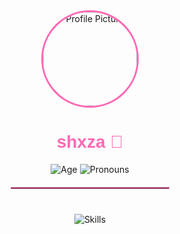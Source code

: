 <div align="center">

  <img src="https://avatars.githubusercontent.com/u/180342275?v=4" alt="Profile Picture" style="border-radius: 50%; width: 150px; height: 150px; border: 3px solid #ff69b4;">
  <h1 style="color: #ff69b4; font-family: Arial, sans-serif;">shxza 🌸</h1>
  <div style="margin: 10px 0;">
    <img src="https://img.shields.io/badge/age-16-ff69b4?style=for-the-badge&labelColor=1e1e2e" alt="Age">
    <img src="https://img.shields.io/badge/pronouns-she/her-ff69b4?style=for-the-badge&labelColor=1e1e2e" alt="Pronouns">
  </div>
  
  <hr style="width: 50%; border: 1px solid #ff69b4; margin: 20px 0;">
  
  <img src="https://skillicons.dev/icons?i=js,ts,rust,go,kotlin" alt="Skills" style="margin: 20px 0;">

</div>
